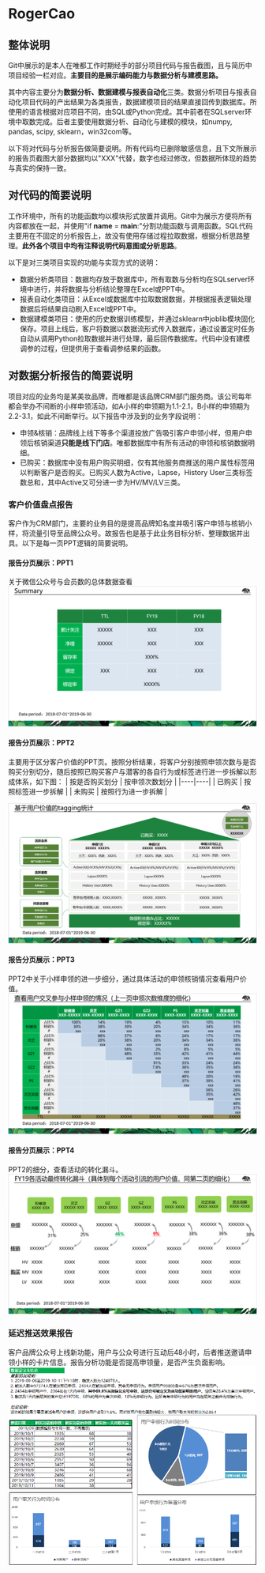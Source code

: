 # RogerCao

## 整体说明
Git中展示的是本人在唯都工作时期经手的部分项目代码与报告截图，且与简历中项目经验一栏对应。**主要目的是展示编码能力与数据分析与建模思路。**

其中内容主要分为**数据分析、数据建模与报表自动化**三类。数据分析项目与报表自动化项目代码的产出结果为各类报告，数据建模项目的结果直接回传到数据库。所使用的语言根据对应项目不同，由SQL或Python完成。其中前者在SQLserver环境中取数完成。后者主要使用数据分析、自动化与建模的模块，如numpy, pandas, scipy, sklearn，win32com等。

以下将对代码与分析报告做简要说明。所有代码均已删除敏感信息，且下文所展示的报告页截图大部分数据均以"XXX"代替，数字也经过修改，但数据所体现的趋势与真实的保持一致。

## 对代码的简要说明
工作环境中，所有的功能函数均以模块形式放置并调用。Git中为展示方便将所有内容都放在一起，并使用"if __name__ = __main__:"分割功能函数与调用函数。SQL代码主要用在不固定的分析报告上，故没有使用存储过程拉取数据，根据分析思路整理。**此外各个项目中均有注释说明代码意图或分析思路**。

以下是对三类项目实现的功能与实现方式的说明：
+ 数据分析类项目：数据均存放于数据库中，所有取数与分析均在SQLserver环境中进行，并将数据与分析结论整理在Excel或PPT中。
+ 报表自动化类项目：从Excel或数据库中拉取数据数据，并根据报表逻辑处理数据后将结果自动刷入Excel或PPT中。
+ 数据建模类项目：使用的历史数据训练模型，并通过sklearn中joblib模块固化保存。项目上线后，客户将数据以数据流形式传入数据库，通过设置定时任务自动从调用Python拉取数据并进行处理，最后回传数据库。代码中没有建模调参的过程，但提供用于查看调参结果的函数。

## 对数据分析报告的简要说明
项目对应的业务均是某美妆品牌，而唯都是该品牌CRM部门服务商。该公司每年都会举办不间断的小样申领活动，如A小样的申领期为1.1-2.1，B小样的申领期为2.2-3.1，如此不间断举行。以下报告中涉及到的业务字段说明：
+ 申领&核销：品牌线上线下等多个渠道投放广告吸引客户申领小样，但用户申领后核销渠道**只能是线下门店**。唯都数据库中有所有活动的申领和核销数据明细。
+ 已购买：数据库中没有用户购买明细，仅有其他服务商推送的用户属性标签用以判断客户是否购买。已购买人数为Active，Lapse，History User三类标签数总和，其中Active又可分进一步为HV/MV/LV三类。

### 客户价值盘点报告
客户作为CRM部门，主要的业务目的是提高品牌知名度并吸引客户申领与核销小样，将流量引导至品牌公众号。故报告也是基于此业务目标分析、整理数据并出具。以下是每一页PPT逻辑的简要说明。

#### 报告分页展示：PPT1
关于微信公众号与会员数的总体数据查看
![](https://github.com/92RogerCao/RogerCao/blob/master/photofile/ppt1.png)

#### 报告分页展示：PPT2
主要用于区分客户价值的PPT页。按照分析结果，将客户分别按照申领次数与是否购买分别切分，随后按照已购买客户与潜客的各自行为或标签进行进一步拆解以形成体系，如下图：
| 按是否购买划分 | 按申领次数划分 |
|----|----|
| 已购买 | 按照标签进一步拆解 |
| 未购买 | 按照行为进一步拆解 |

![](https://github.com/92RogerCao/RogerCao/blob/master/photofile/PPT2.png)

#### 报告分页展示：PPT3
PPT2中关于小样申领的进一步细分，通过具体活动的申领核销情况查看用户价值。
![](https://github.com/92RogerCao/RogerCao/blob/master/photofile/PPT3.png)

#### 报告分页展示：PPT4
PPT2的细分，查看活动的转化漏斗。
![](https://github.com/92RogerCao/RogerCao/blob/master/photofile/PPT4.png)

### 延迟推送效果报告
客户品牌公众号上线新功能，用户与公众号进行互动后48小时，后者推送邀请申领小样的卡片信息。报告分析功能是否提高申领量，是否产生负面影响。
![](https://github.com/92RogerCao/RogerCao/blob/master/photofile/report48.png)


